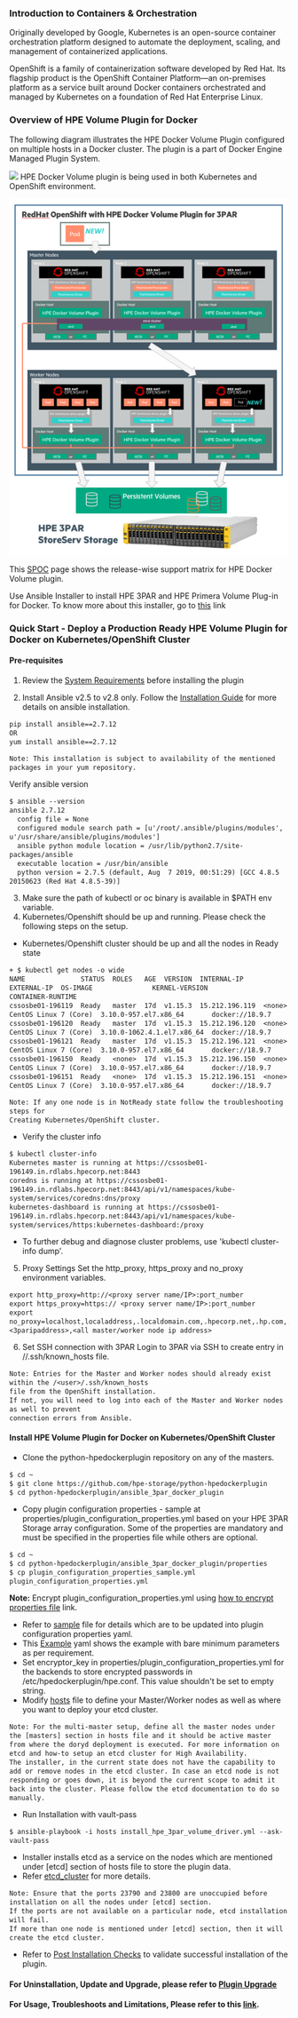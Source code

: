 ### Introduction to Containers & Orchestration
Originally developed by Google, Kubernetes is an open-source container orchestration platform designed to automate the deployment, scaling, and management of containerized applications.

OpenShift is a family of containerization software developed by Red Hat. Its flagship product is the OpenShift Container Platform—an on-premises platform as a service built around Docker containers orchestrated and managed by Kubernetes on a foundation of Red Hat Enterprise Linux.

### Overview of HPE Volume Plugin for Docker 
The following diagram illustrates the HPE Docker Volume Plugin configured on multiple hosts in a Docker cluster. The plugin is a part of Docker Engine Managed Plugin System.

![](https://github.com/sonawane-shashikant/python-hpedockerplugin/blob/master/docs/img/HPE-DockerVolumePlugin-Overview.png)
HPE Docker Volume plugin is being used in both Kubernetes and  OpenShift environment.

![](https://github.com/hpe-storage/python-hpedockerplugin/blob/master/docs/img/3PAR_k8_design_diagram_75.png)

This [SPOC](https://spock.corp.int.hpe.com/spock/utility/document.aspx?docurl=Shared%20Documents/hw/3par/3par_volume_plugin_for_docker.pdf) page shows the release-wise support matrix for HPE Docker Volume plugin.

Use Ansible Installer to install HPE 3PAR and HPE Primera Volume Plug-in for Docker. To know more about this installer, go to  [this](https://github.com/sonawane-shashikant/python-hpedockerplugin/blob/master/docs/Usage_Troubleshoot_Limitations.md#Automated-Installer-Features) link

### Quick Start - Deploy a Production Ready HPE Volume Plugin for Docker on Kubernetes/OpenShift Cluster
#### Pre-requisites
                
1. Review the [System Requirements](https://github.com/hpe-storage/python-hpedockerplugin/blob/master/docs/system-reqs.md) before installing the plugin

2. Install Ansible v2.5 to v2.8 only. Follow the [Installation Guide](https://docs.ansible.com/ansible/latest/installation_guide/intro_installation.html) for more details on ansible installation.

```
pip install ansible==2.7.12
OR
yum install ansible==2.7.12
```

```
Note: This installation is subject to availability of the mentioned packages in your yum repository.
```
Verify ansible version
```
$ ansible --version
ansible 2.7.12
  config file = None
  configured module search path = [u'/root/.ansible/plugins/modules', u'/usr/share/ansible/plugins/modules']
  ansible python module location = /usr/lib/python2.7/site-packages/ansible
  executable location = /usr/bin/ansible
  python version = 2.7.5 (default, Aug  7 2019, 00:51:29) [GCC 4.8.5 20150623 (Red Hat 4.8.5-39)]
```

3. Make sure the path of kubectl or oc binary is available in $PATH env variable.
4. Kubernetes/Openshift should be up and running. Please check the following steps on the setup.
* Kubernetes/Openshift cluster should be up and all the nodes in Ready state
	                
```
+ $ kubectl get nodes -o wide
NAME              STATUS  ROLES   AGE  VERSION  INTERNAL-IP     EXTERNAL-IP  OS-IMAGE               KERNEL-VERSION              CONTAINER-RUNTIME
cssosbe01-196119  Ready   master  17d  v1.15.3  15.212.196.119  <none>       CentOS Linux 7 (Core)  3.10.0-957.el7.x86_64       docker://18.9.7
cssosbe01-196120  Ready   master  17d  v1.15.3  15.212.196.120  <none>       CentOS Linux 7 (Core)  3.10.0-1062.4.1.el7.x86_64  docker://18.9.7
cssosbe01-196121  Ready   master  17d  v1.15.3  15.212.196.121  <none>       CentOS Linux 7 (Core)  3.10.0-957.el7.x86_64       docker://18.9.7
cssosbe01-196150  Ready   <none>  17d  v1.15.3  15.212.196.150  <none>       CentOS Linux 7 (Core)  3.10.0-957.el7.x86_64       docker://18.9.7
cssosbe01-196151  Ready   <none>  17d  v1.15.3  15.212.196.151  <none>       CentOS Linux 7 (Core)  3.10.0-957.el7.x86_64       docker://18.9.7
```
```
Note: If any one node is in NotReady state follow the troubleshooting steps for 
Creating Kubernetes/OpenShift cluster.
```
+ Verify the cluster info

```
$ kubectl cluster-info
Kubernetes master is running at https://cssosbe01-196149.in.rdlabs.hpecorp.net:8443
coredns is running at https://cssosbe01-196149.in.rdlabs.hpecorp.net:8443/api/v1/namespaces/kube-system/services/coredns:dns/proxy
kubernetes-dashboard is running at https://cssosbe01-196149.in.rdlabs.hpecorp.net:8443/api/v1/namespaces/kube-system/services/https:kubernetes-dashboard:/proxy
```
+ To further debug and diagnose cluster problems, use 'kubectl cluster-info dump'.

5. Proxy Settings
Set the http_proxy, https_proxy and no_proxy environment variables.
```
export http_proxy=http://<proxy server name/IP>:port_number
export https_proxy=https:// <proxy server name/IP>:port_number
export no_proxy=localhost,localaddress,.localdomain.com,.hpecorp.net,.hp.com,.hpcloud.net, <3paripaddress>,<all master/worker node ip address>
```
6. Set SSH connection with 3PAR
Login to 3PAR via SSH to create entry in /<user>/.ssh/known_hosts file.
```
Note: Entries for the Master and Worker nodes should already exist within the /<user>/.ssh/known_hosts 
file from the OpenShift installation. 
If not, you will need to log into each of the Master and Worker nodes as well to prevent 
connection errors from Ansible.
```
	
#### Install HPE Volume Plugin for Docker on Kubernetes/OpenShift Cluster
+ Clone the python-hpedockerplugin repository on any of the masters.
```
$ cd ~
$ git clone https://github.com/hpe-storage/python-hpedockerplugin
$ cd python-hpedockerplugin/ansible_3par_docker_plugin
```
+ Copy plugin configuration properties - sample at properties/plugin_configuration_properties.yml based on your HPE 3PAR Storage array configuration. Some of the properties are mandatory and must be specified in the properties file while others are optional.
```
$ cd ~
$ cd python-hpedockerplugin/ansible_3par_docker_plugin/properties
$ cp plugin_configuration_properties_sample.yml plugin_configuration_properties.yml
```
**Note:** Encrypt plugin_configuration_properties.yml using [how to encrypt properties file](https://github.com/hpe-storage/python-hpedockerplugin/blob/master/ansible_3par_docker_plugin/encrypt_properties.md) link.
+ Refer to [sample](https://github.com/hpe-storage/python-hpedockerplugin/blob/master/ansible_3par_docker_plugin/properties/plugin_configuration_properties_sample.yml) file for details which are to be updated into plugin configuration properties yaml.
+ This [Example](https://github.com/sonawane-shashikant/python-hpedockerplugin/blob/master/docs/plugin_configuration_properties_example.yml) yaml shows the example with bare minimum parameters as per requirement.
+ Set encryptor_key in properties/plugin_configuration_properties.yml for the backends to store encrypted passwords in /etc/hpedockerplugin/hpe.conf. This value shouldn't be set to empty string.
+ Modify [hosts](https://github.com/hpe-storage/python-hpedockerplugin/blob/master/ansible_3par_docker_plugin/hosts) file to define your Master/Worker nodes as well as where you want to deploy your etcd cluster.
```
Note: For the multi-master setup, define all the master nodes under the [masters] section in hosts file and it should be active master from where the doryd deployment is executed. For more information on etcd and how-to setup an etcd cluster for High Availability.
The installer, in the current state does not have the capability to add or remove nodes in the etcd cluster. In case an etcd node is not responding or goes down, it is beyond the current scope to admit it back into the cluster. Please follow the etcd documentation to do so manually.
```
+ Run Installation with vault-pass
```
$ ansible-playbook -i hosts install_hpe_3par_volume_driver.yml --ask-vault-pass
```
+ Installer installs etcd as a service on the nodes which are mentioned under [etcd] section of hosts file to store the plugin data.
+ Refer [etcd_cluster](https://github.com/hpe-storage/python-hpedockerplugin/blob/master/docs/advanced/etcd_cluster_setup.md) for more details.

```
Note: Ensure that the ports 23790 and 23800 are unoccupied before installation on all the nodes under [etcd] section. 
If the ports are not available on a particular node, etcd installation will fail.
If more than one node is mentioned under [etcd] section, then it will create the etcd cluster.
```
+ Refer to [Post Installation Checks](https://github.com/hpe-storage/python-hpedockerplugin/blob/master/docs/PostInstallation_checks.md) to validate successful installation of the plugin.
#### For Uninstallation, Update and Upgrade, please refer to [Plugin Upgrade](https://github.com/sonawane-shashikant/python-hpedockerplugin/blob/master/Uninstall_Update_Upgade.md)
#### For Usage, Troubleshoots and Limitations, Please refer to this [link](https://github.com/sonawane-shashikant/python-hpedockerplugin/blob/master/docs/Usage_Troubleshoot_Limitations.md).

